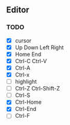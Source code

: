 ## Editor
### TODO
- [x] cursor
- [x] Up Down Left Right
- [x] Home End
- [x] Ctrl-C Ctrl-V
- [x] Ctrl-A
- [x] Ctrl-x
- [ ] highlight
- [ ] Ctrl-Z Ctrl-Shift-Z
- [ ] Ctrl-S
- [x] Ctrl-Home
- [x] Ctrl-End
- [ ] Ctrl-F